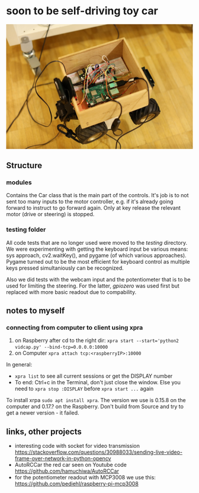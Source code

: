 # soon to be self-driving toy car

![](img/079A9654.JPG)

## Structure

### modules

Contains the Car class that is the main part of the controls. It's job is to not sent too many inputs to the motor controller, e.g. if it's already going forward to instruct to go forward again. Only at key release the relevant motor (drive or steering) is stopped.

### testing folder

All code tests that are no longer used were moved to the *testing* directory. We were experimenting with getting the keyboard input be various means: sys approach, cv2.waitKey(), and pygame (of which various approaches). Pygame turned out to be the most efficient for keyboard control as multiple keys pressed simultaniously can be recognized.

Also we did tests with the webcam input and the potentiometer that is to be used for limiting the steering. For the latter, *gpiozero* was used first but replaced with more basic readout due to compability. 

## notes to myself

### connecting from computer to client using xpra

1. on Raspberry after cd to the right dir: `xpra start --start='python2 vidcap.py' --bind-tcp=0.0.0.0:10000`
2. on Computer `xpra attach tcp:<raspberryIP>:10000`

In general:

* `xpra list` to see all current sessions or get the DISPLAY number
* To end: Ctrl+c in the Terminal, don't just close the window. Else you need to `xpra stop :DISPLAY` before `xpra start ...` again

To install xrpa `sudo apt install xpra`. The version we use is 0.15.8 on the computer and 0.17.? on the Raspberry. Don't build from Source and try to get a newer version - it failed.

## links, other projects

* interesting code with socket for video transmission https://stackoverflow.com/questions/30988033/sending-live-video-frame-over-network-in-python-opencv
* AutoRCCar the red car seen on Youtube code https://github.com/hamuchiwa/AutoRCCar
* for the potentiometer readout with MCP3008 we use this: https://github.com/pediehl/raspberry-pi-mcp3008


